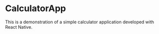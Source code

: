 # CalculatorApp
This is a demonstration of a simple calculator application developed with React Native.
